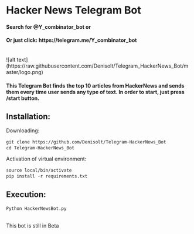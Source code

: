 # Hacker News Telegram Bot
<h4> Search for @Y_combinator_bot or </h4>
<h4> Or just click: https://telegram.me/Y_combinator_bot </h4> </br>
![alt text](https://raw.githubusercontent.com/Denisolt/Telegram_HackerNews_Bot/master/logo.png)
<h4> This Telegram Bot finds the top 10 articles from HackerNews and sends them every time user sends any type of text. In order to start, just press /start button.  </h4>

## Installation:
Downloading:
```
git clone https://github.com/Denisolt/Telegram-HackerNews_Bot
cd Telegram-HackerNews_Bot
```
Activation of virtual environment:
```
source local/bin/activate
pip install -r requirements.txt
```
## Execution:
```
Python HackerNewsBot.py
```
</br>
This bot is still in Beta
